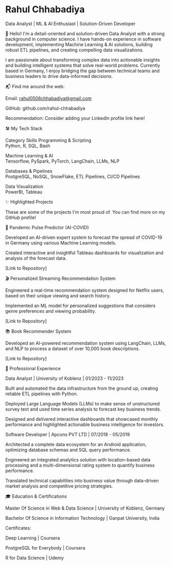 # Rahul Chhabadiya
Data Analyst | ML & AI Enthusiast | Solution-Driven Developer

👋 Hello! I'm a detail-oriented and solution-driven Data Analyst with a strong background in computer science. I have hands-on experience in software development, implementing Machine Learning & AI solutions, building robust ETL pipelines, and creating compelling data visualizations.




I am passionate about transforming complex data into actionable insights and building intelligent systems that solve real-world problems. Currently based in Germany, I enjoy bridging the gap between technical teams and business leaders to drive data-informed decisions.


📬 Find me around the web:

Email: rahul0508chhabadiya@gmail.com 

GitHub: github.com/rahul-chhabadiya 

Recommendation: Consider adding your LinkedIn profile link here!

🛠️ My Tech Stack

Category	Skills
Programming & Scripting		
Python, R, SQL, Bash 


Machine Learning & AI		
Tensorflow, PySpark, PyTorch, LangChain, LLMs, NLP 


Databases & Pipelines		
PostgreSQL, NoSQL, SnowFlake, ETL Pipelines, CI/CD Pipelines 

Data Visualization		
PowerBI, Tableau 

✨ Highlighted Projects

These are some of the projects I'm most proud of. You can find more on my GitHub profile!

🦠 Pandemic Pulse Predictor (AI-COVID)

Developed an AI-driven expert system to forecast the spread of COVID-19 in Germany using various Machine Learning models.

Created interactive and insightful Tableau dashboards for visualization and analysis of the forecast data.

[Link to Repository]

🎬 Personalized Streaming Recommendation System

Engineered a real-time recommendation system designed for Netflix users, based on their unique viewing and search history.

Implemented an ML model for personalized suggestions that considers genre preferences and viewing probability.

[Link to Repository]

📚 Book Recommender System

Developed an AI-powered recommendation system using LangChain, LLMs, and NLP to process a dataset of over 10,000 book descriptions.

[Link to Repository]

💼 Professional Experience

Data Analyst | University of Koblenz | 01/2023 - 11/2023 

Built and automated the data infrastructure from the ground up, creating reliable ETL pipelines with Python.

Deployed Large Language Models (LLMs) to make sense of unstructured survey text and used time series analysis to forecast key business trends.

Designed and delivered interactive dashboards that showcased monthly performance and highlighted actionable business intelligence for investors.

Software Developer | Apcons PVT LTD | 07/2018 - 05/2019 

Architected a complete data ecosystem for an Android application, optimizing database schemas and SQL query performance.

Engineered an integrated analytics solution with location-based data processing and a multi-dimensional rating system to quantify business performance.

Translated technical capabilities into business value through data-driven market analysis and competitive pricing strategies.

🎓 Education & Certifications

Master Of Science in Web & Data Science | University of Koblenz, Germany 

Bachelor Of Science in Information Technology | Ganpat University, India 

Certificates:

Deep Learning | Coursera 

PostgreSQL for Everybody | Coursera 

R for Data Science | Udemy 
